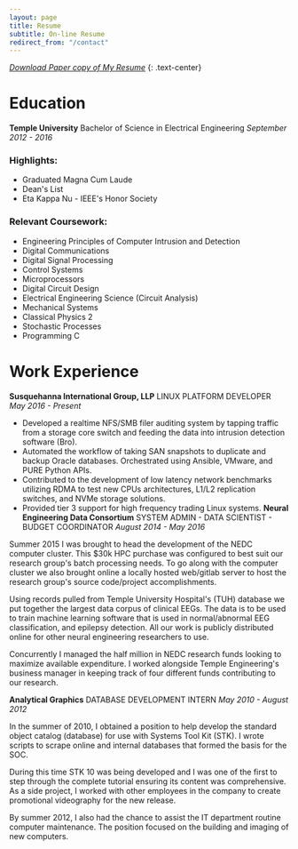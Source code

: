 ```yaml
---
layout: page
title: Resume
subtitle: On-line Resume
redirect_from: "/contact"
---
```

[*Download Paper copy of My Resume*](
http://files.tdevin.com/resume/trejo_devin_resume.pdf)
{: .text-center}

# <span class="fa fa-graduation-cap"></span>  Education
**Temple University**
Bachelor of Science in Electrical Engineering
*September 2012 - 2016*

### Highlights:

- Graduated Magna Cum Laude
- Dean's List
- Eta Kappa Nu - IEEE's Honor Society

### Relevant Coursework:

- Engineering Principles of Computer Intrusion and Detection
- Digital Communications
- Digital Signal Processing
- Control Systems
- Microprocessors
- Digital Circuit Design
- Electrical Engineering Science (Circuit Analysis)
- Mechanical Systems
- Classical Physics 2
- Stochastic Processes
- Programming C

# <span class="fa fa-briefcase"></span> Work Experience
**Susquehanna International Group, LLP**
LINUX PLATFORM DEVELOPER
*May 2016 - Present*
- Developed a realtime NFS/SMB filer auditing system by tapping traffic from a
  storage core switch and feeding the data into intrusion detection software
  (Bro).
- Automated the workflow of taking SAN snapshots to duplicate and backup Oracle
  databases. Orchestrated using Ansible, VMware, and PURE Python APIs.
- Contributed to the development of low latency network benchmarks utilizing
  RDMA to test new CPUs architectures, L1/L2 replication switches, and NVMe
  storage solutions.
- Provided tier 3 support for high frequency trading Linux
  systems.
**Neural Engineering Data Consortium**
SYSTEM ADMIN - DATA SCIENTIST - BUDGET COORDINATOR
*August 2014 - May 2016*

Summer 2015 I was brought to head the development of the NEDC computer
cluster. This $30k HPC purchase was configured to best suit our research
group's batch processing needs. To go along with the computer cluster we
also brought online a locally hosted web/gitlab server to host the research
group's source code/project accomplishments.

Using records pulled from Temple University Hospital's (TUH) database we
put together the largest data corpus of clinical EEGs. The data is to be
used to train machine learning software that is used in normal/abnormal
EEG classification, and epilepsy detection. All our work is publicly
distributed online for other neural engineering researchers to use.

Concurrently I managed the half million in NEDC research funds looking to
maximize available expenditure. I worked alongside Temple Engineering's
business manager in keeping track of four different funds contributing
to our research.

**Analytical Graphics**
DATABASE DEVELOPMENT INTERN
*May 2010 - August 2012*

In the summer of 2010, I obtained a position to help develop the standard
object catalog (database) for use with Systems Tool Kit (STK). I wrote
scripts to scrape online and internal databases that formed the basis for
the SOC.

During this time STK 10 was being developed and I was one of the first to
step through the complete tutorial ensuring its content was comprehensive.
As a side project, I worked with other employees in the company to create
promotional videography for the new release.

By summer 2012, I also had the chance to assist the IT department routine
computer maintenance. The position focused on the building and imaging of
new computers.

